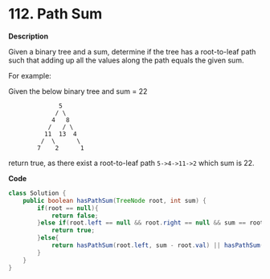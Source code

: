 # 112. Path Sum

**Description**

Given a binary tree and a sum, determine if the tree has a root-to-leaf path such that adding up all the values along the path equals the given sum.

For example:

Given the below binary tree and sum = 22

```
              5
             / \
            4   8
           /   / \
          11  13  4
         /  \      \
        7    2      1
```

return true, as there exist a root-to-leaf path `5->4->11->2` which sum is 22.

**Code**

```java
class Solution {
    public boolean hasPathSum(TreeNode root, int sum) {
        if(root == null){
            return false;
        }else if(root.left == null && root.right == null && sum == root.val){
            return true;
        }else{
            return hasPathSum(root.left, sum - root.val) || hasPathSum(root.right, sum - root.val);
        }
    }
}
```

